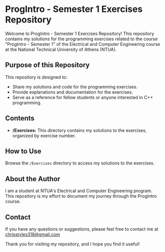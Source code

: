 # ProgIntro - Semester 1 Exercises Repository

Welcome to ProgIntro - Semester 1 Exercises Repository! This repository contains my solutions for the programming exercises related to the course "ProgIntro - Semester 1" of the Electrical and Computer Engineering course at the National Technical University of Athens (NTUA).

## Purpose of this Repository

This repository is designed to:

- Share my solutions and code for the programming exercises.
- Provide explanations and documentation for the exercises.
- Serve as a reference for fellow students or anyone interested in C++ programming.

## Contents

- **/Exercises:** This directory contains my solutions to the exercises, organized by exercise number.

## How to Use

Browse the `/Exercises` directory to access my solutions to the exercises.

## About the Author

I am a student at NTUA's Electrical and Computer Engineering program.
This repository is my effort to document my journey through the ProgIntro course.

## Contact

If you have any questions or suggestions, please feel free to contact me at chrisstyles318@gmail.com

Thank you for visiting my repository, and I hope you find it useful!
